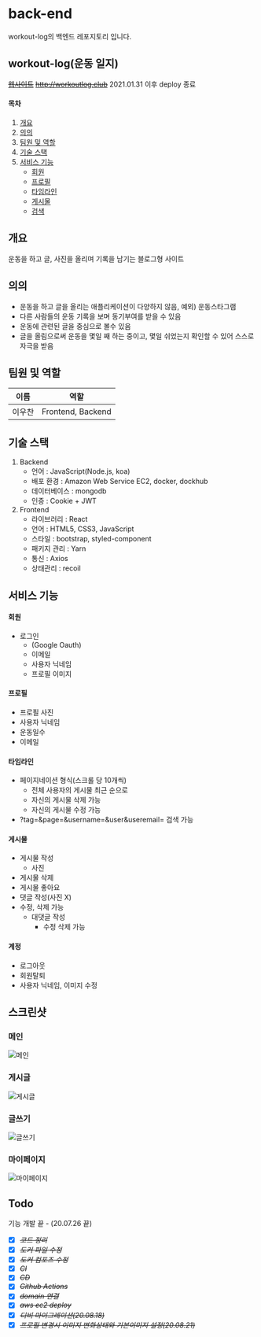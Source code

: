 # back-end

workout-log의 백엔드 레포지토리 입니다.
 
## workout-log(운동 일지)

[~~웹사이트~~](http://workoutlog.club)
~~http://workoutlog.club~~
2021.01.31 이후 deploy 종료
 
#### 목차

1. [개요](#개요)
2. [의의](#의의)
3. [팀원 및 역할](#팀원-및-역할)
4. [기술 스택](#기술-스택)
5. [서비스 기능](#서비스-기능)
   - [회원](#회원)
   - [프로필](#프로필)
   - [타임라인](#타임라인)
   - [게시물](#게시물)
   - [검색](#계정)

## 개요

운동을 하고 글, 사진을 올리며 기록을 남기는 블로그형 사이트

## 의의

- 운동을 하고 글을 올리는 애플리케이션이 다양하지 않음, 예외) 운동스타그램
- 다른 사람들의 운동 기록을 보며 동기부여를 받을 수 있음
- 운동에 관련된 글을 중심으로 볼수 있음
- 글을 올림으로써 운동을 몇일 째 하는 중이고, 몇일 쉬었는지 확인할 수 있어 스스로 자극을 받음

## 팀원 및 역할

| 이름   | 역할              |
| ------ | ----------------- |
| 이우찬 | Frontend, Backend |

## 기술 스택

1. Backend
   - 언어 : JavaScript(Node.js, koa)
   - 배포 환경 : Amazon Web Service EC2, docker, dockhub
   - 데이터베이스 : mongodb
   - 인증 : Cookie + JWT
2. Frontend
   - 라이브러리 : React
   - 언어 : HTML5, CSS3, JavaScript
   - 스타일 : bootstrap, styled-component
   - 패키지 관리 : Yarn
   - 통신 : Axios
   - 상태관리 : recoil

## 서비스 기능

#### 회원

- 로그인
  - (Google Oauth)
  - 이메일
  - 사용자 닉네임
  - 프로필 이미지

#### 프로필

- 프로필 사진
- 사용자 닉네임
- 운동일수
- 이메일

#### 타임라인
 
- 페이지네이션 형식(스크롤 당 10개씩)
  - 전체 사용자의 게시물 최근 순으로
  - 자신의 게시물 삭제 가능
  - 자신의 게시물 수정 가능
- ?tag=&page=&username=&user&useremail= 검색 가능

#### 게시물

- 게시물 작성
  - 사진
- 게시물 삭제
- 게시물 좋아요
- 댓글 작성(사진 X)
- 수정, 삭제 가능
  - 대댓글 작성
    - 수정 삭제 가능

#### 계정

- 로그아웃
- 회원탈퇴
- 사용자 닉네임, 이미지 수정

## 스크린샷

### 메인

![메인](./_README/1.png)

### 게시글

![게시글](./_README/2.png)

### 글쓰기

![글쓰기](./_README/3.png)

### 마이페이지

![마이페이지](./_README/4.png)

## Todo

기능 개발 끝 - (20.07.26 끝)

- [x] ~~_코드 정리_~~
- [x] ~~_도커 파일 수정_~~
- [x] ~~_도커 컴포즈 수정_~~
- [x] ~~_CI_~~
- [x] ~~_CD_~~
- [x] ~~_Github Actions_~~
- [x] ~~_domain 연결_~~
- [x] ~~_aws ec2 deploy_~~
- [x] ~~_디비 마이그레이션(20.08.18)_~~
- [x] ~~_프로필 변경시 이미지 변화상태와 기본이미지 설정(20.08.21)_~~
